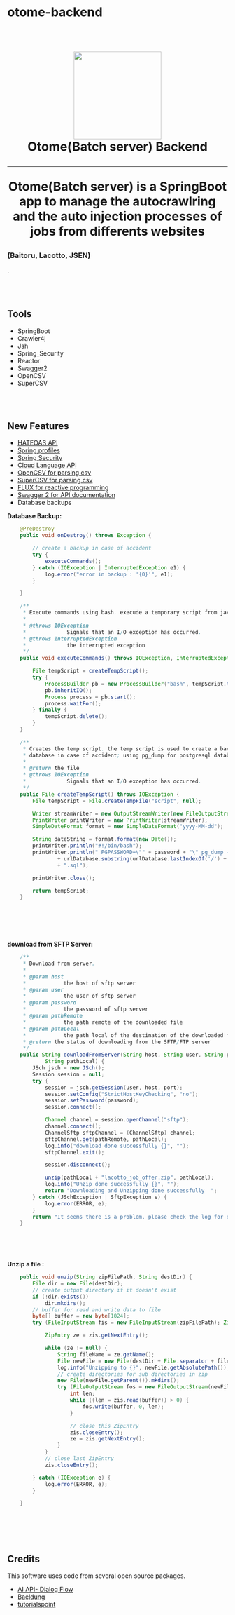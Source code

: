 # otome-backend


<h1 align="center">
  <br>
  <img src="batch.png" height="200" width="200"/>
  <br>
  Otome(Batch server) Backend
  <br>


<hr>
<p>Otome(Batch server) is a  SpringBoot app to manage the autocrawlring and the auto injection processes of jobs from differents websites <h3>(Baitoru, Lacotto, JSEN)</h3>.</p>

<br><br>
## Tools

<ul>
<li> SpringBoot </li>
<li> Crawler4j </li>
<li> Jsh </li>
<li> Spring_Security </li>
<li> Reactor </li>
<li> Swagger2 </li>
<li> OpenCSV </li>
<li> SuperCSV </li>
</ul>

<br><br>
## New Features

<ul>
<li>  <a href="https://spring.io/guides/gs/accessing-data-rest/">HATEOAS API</a></li>
<li>  <a href="https://github.com/Aymanov1/telegram-community-backend/tree/master/src/main/resources">Spring profiles</a> </li>
<li>  <a href="https://spring.io/projects/spring-security">Spring Security</a></li>
<li>  <a href="https://cloud.google.com/natural-language/?hl=en">Cloud Language API</a></li>
<li>  <a href="https://www.baeldung.com/opencsv">OpenCSV for parsing csv</a></li>
<li>  <a href="https://www.journaldev.com/12021/supercsv-csvbeanreader-cellprocessor-csvbeanwriter">SuperCSV for  parsing csv</a></li>
<li>  <a href="https://docs.spring.io/spring/docs/current/spring-framework-reference/web-reactive.html">FLUX for reactive programming</a></li>
<li>  <a href="https://swagger.io/docs/">Swagger 2 for API documentation</a></li>
<li> Database backups </li> 
</ul>

**Database Backup:**
```Java
	@PreDestroy
	public void onDestroy() throws Exception {

		// create a backup in case of accident
		try {
			executeCommands();
		} catch (IOException | InterruptedException e1) {
			log.error("error in backup : '{0}'", e1);
		}

	}

	/**
	 * Execute commands using bash. execude a temporary script from java interface
	 *
	 * @throws IOException
	 *             Signals that an I/O exception has occurred.
	 * @throws InterruptedException
	 *             the interrupted exception
	 */
	public void executeCommands() throws IOException, InterruptedException {

		File tempScript = createTempScript();
		try {
			ProcessBuilder pb = new ProcessBuilder("bash", tempScript.toString());
			pb.inheritIO();
			Process process = pb.start();
			process.waitFor();
		} finally {
			tempScript.delete();
		}
	}

	/**
	 * Creates the temp script. the temp script is used to create a backup of
	 * database in case of accident; using pg_dump for postgresql database
	 *
	 * @return the file
	 * @throws IOException
	 *             Signals that an I/O exception has occurred.
	 */
	public File createTempScript() throws IOException {
		File tempScript = File.createTempFile("script", null);

		Writer streamWriter = new OutputStreamWriter(new FileOutputStream(tempScript));
		PrintWriter printWriter = new PrintWriter(streamWriter);
		SimpleDateFormat format = new SimpleDateFormat("yyyy-MM-dd");

		String dateString = format.format(new Date());
		printWriter.println("#!/bin/bash");
		printWriter.println(" PGPASSWORD=\"" + password + "\" pg_dump -U " + username + " "
				+ urlDatabase.substring(urlDatabase.lastIndexOf('/') + 1) + " > " + pathBackup + "/db" + dateString
				+ ".sql");

		printWriter.close();

		return tempScript;
	}

                  
```
<br><br>

**download from SFTP Server:**
```Java
	/**
	 * Download from server.
	 *
	 * @param host
	 *            the host of sftp server
	 * @param user
	 *            the user of sftp server
	 * @param password
	 *            the password of sftp server
	 * @param pathRemote
	 *            the path remote of the downloaded file
	 * @param pathLocal
	 *            the path local of the destination of the downloaded file
	 * @return the status of downloading from the SFTP/FTP server
	 */
	public String downloadFromServer(String host, String user, String password, int port, String pathRemote,
			String pathLocal) {
		JSch jsch = new JSch();
		Session session = null;
		try {
			session = jsch.getSession(user, host, port);
			session.setConfig("StrictHostKeyChecking", "no");
			session.setPassword(password);
			session.connect();

			Channel channel = session.openChannel("sftp");
			channel.connect();
			ChannelSftp sftpChannel = (ChannelSftp) channel;
			sftpChannel.get(pathRemote, pathLocal);
			log.info("download done successfully {}", "");
			sftpChannel.exit();

			session.disconnect();

			unzip(pathLocal + "lacotto_job_offer.zip", pathLocal);
			log.info("Unzip done successfully {}", "");
			return "Downloading and Unzipping done successfully  ";
		} catch (JSchException | SftpException e) {
			log.error(ERROR, e);
		}
		return "It seems there is a problem, please check the log for details";
	}

                  
```

<br><br>
**Unzip a file :**
```Java
	public void unzip(String zipFilePath, String destDir) {
		File dir = new File(destDir);
		// create output directory if it doesn't exist
		if (!dir.exists())
			dir.mkdirs();
		// buffer for read and write data to file
		byte[] buffer = new byte[1024];
		try (FileInputStream fis = new FileInputStream(zipFilePath); ZipInputStream zis = new ZipInputStream(fis);) {

			ZipEntry ze = zis.getNextEntry();

			while (ze != null) {
				String fileName = ze.getName();
				File newFile = new File(destDir + File.separator + fileName);
				log.info("Unzipping to {}", newFile.getAbsolutePath());
				// create directories for sub directories in zip
				new File(newFile.getParent()).mkdirs();
				try (FileOutputStream fos = new FileOutputStream(newFile)) {
					int len;
					while ((len = zis.read(buffer)) > 0) {
						fos.write(buffer, 0, len);
					}

					// close this ZipEntry
					zis.closeEntry();
					ze = zis.getNextEntry();
				}
			}
			// close last ZipEntry
			zis.closeEntry();

		} catch (IOException e) {
			log.error(ERROR, e);
		}

	}

                  
```

<br><br>


## Credits

This software uses code from several open source packages.

- [AI API- Dialog Flow](https://dialogflow.com/docs/getting-started/basics)
- [Baeldung](www.baeldung.com)
- [tutorialspoint](https://www.tutorialspoint.com)

